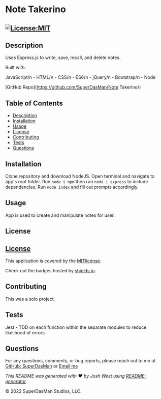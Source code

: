 # Note Takerino

## [![License:MIT](https://img.shields.io/badge/License-MIT-aqua)](https://opensource.org/licenses/MIT)


## Description

Uses Express.js to write, save, recall, and delete notes.

Built with:

JavaScript/n - HTML/n - CSS/n - ES6/n - jQuery/n - Bootstrap/n - Node

[GitHub Repo](https://github.com/SuperDasMan/Note Takerino/)


## Table of Contents

  - [Description](#description)
  - [Installation](#installation)
  - [Usage](#usage)
  - [License](#license)
  - [Contributing](#contributing)
  - [Tests](#tests)
  - [Questions](#questions)


## Installation

Clone repository and download NodeJS. Open terminal and navigate to app's root folder. Run `node i npm` then run `node i express` to include dependencies. Run `node index` and fill out prompts accordingly.


## Usage

App is used to create and manipulate notes for user.


## License

## [License](#license)

This application is covered by the [MITlicense]([![MIT]](https://opensource.org/licenses/MIT)).

Check out the badges hosted by [shields.io](https://shields.io/).


## Contributing

This was a solo project.


## Tests

Jest - TDD on each function within the separate modules to reduce likelihood of errors


## Questions

For any questions, comments, or bug reports, please reach out to me at [GitHub: SuperDasMan](https://github.com/SuperDasMan) or [Email me](mailto:bigdaddydas@gmail.com)

_This README was generated with ❤️ by Josh West using [README-generator](https://github.com/SuperDasMan/README-Generator)_

&copy; 2022 SuperDasMan Studios, LLC.

